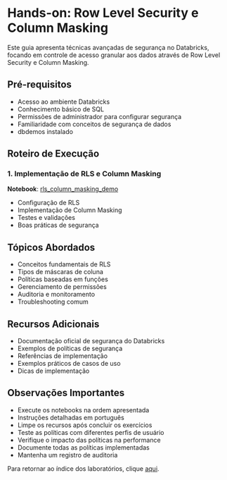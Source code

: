 # Hands-on: Row Level Security e Column Masking

Este guia apresenta técnicas avançadas de segurança no Databricks, focando em controle de acesso granular aos dados através de Row Level Security e Column Masking.

## Pré-requisitos
- Acesso ao ambiente Databricks
- Conhecimento básico de SQL
- Permissões de administrador para configurar segurança
- Familiaridade com conceitos de segurança de dados
- dbdemos instalado

## Roteiro de Execução

### 1. Implementação de RLS e Column Masking
**Notebook**: <a href="$./Row_level_security_Column_Masking/rls_column_masking_demo">rls_column_masking_demo</a>
- Configuração de RLS
- Implementação de Column Masking
- Testes e validações
- Boas práticas de segurança

## Tópicos Abordados
- Conceitos fundamentais de RLS
- Tipos de máscaras de coluna
- Políticas baseadas em funções
- Gerenciamento de permissões
- Auditoria e monitoramento
- Troubleshooting comum

## Recursos Adicionais
- Documentação oficial de segurança do Databricks
- Exemplos de políticas de segurança
- Referências de implementação
- Exemplos práticos de casos de uso
- Dicas de implementação

## Observações Importantes
- Execute os notebooks na ordem apresentada
- Instruções detalhadas em português
- Limpe os recursos após concluir os exercícios
- Teste as políticas com diferentes perfis de usuário
- Verifique o impacto das políticas na performance
- Documente todas as políticas implementadas
- Mantenha um registro de auditoria

Para retornar ao índice dos laboratórios, clique <a href="$../README.md">aqui</a>. 